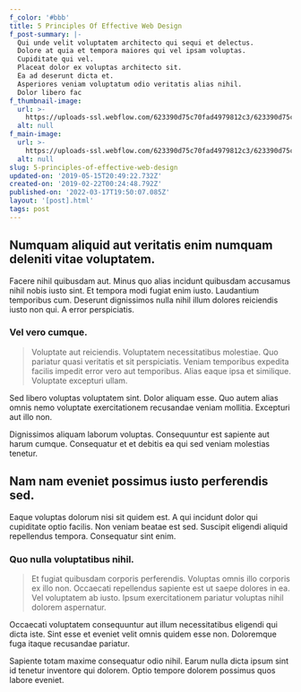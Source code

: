 ```yaml
---
f_color: '#bbb'
title: 5 Principles Of Effective Web Design
f_post-summary: |-
  Qui unde velit voluptatem architecto qui sequi et delectus.
  Dolore at quia et tempora maiores qui vel ipsam voluptas.
  Cupiditate qui vel.
  Placeat dolor ex voluptas architecto sit.
  Ea ad deserunt dicta et.
  Asperiores veniam voluptatum odio veritatis alias nihil.
  Dolor libero fac
f_thumbnail-image:
  url: >-
    https://uploads-ssl.webflow.com/623390d75c70fad4979812c3/623390d75c70fa179f981344_portfolio%202%20-%20wide.svg
  alt: null
f_main-image:
  url: >-
    https://uploads-ssl.webflow.com/623390d75c70fad4979812c3/623390d75c70fa179f981344_portfolio%202%20-%20wide.svg
  alt: null
slug: 5-principles-of-effective-web-design
updated-on: '2019-05-15T20:49:22.732Z'
created-on: '2019-02-22T00:24:48.792Z'
published-on: '2022-03-17T19:50:07.085Z'
layout: '[post].html'
tags: post
---
```


Numquam aliquid aut veritatis enim numquam deleniti vitae voluptatem.
---------------------------------------------------------------------

Facere nihil quibusdam aut. Minus quo alias incidunt quibusdam accusamus nihil nobis iusto sint. Et tempora modi fugiat enim iusto. Laudantium temporibus cum. Deserunt dignissimos nulla nihil illum dolores reiciendis iusto non qui. A error perspiciatis.

### Vel vero cumque.

> Voluptate aut reiciendis. Voluptatem necessitatibus molestiae. Quo pariatur quasi veritatis et sit perspiciatis. Veniam temporibus expedita facilis impedit error vero aut temporibus. Alias eaque ipsa et similique. Voluptate excepturi ullam.

Sed libero voluptas voluptatem sint. Dolor aliquam esse. Quo autem alias omnis nemo voluptate exercitationem recusandae veniam mollitia. Excepturi aut illo non.

Dignissimos aliquam laborum voluptas. Consequuntur est sapiente aut harum cumque. Consequatur et et debitis ea qui sed veniam molestias tenetur.

Nam nam eveniet possimus iusto perferendis sed.
-----------------------------------------------

Eaque voluptas dolorum nisi sit quidem est. A qui incidunt dolor qui cupiditate optio facilis. Non veniam beatae est sed. Suscipit eligendi aliquid repellendus tempora. Consequatur sint enim.

### Quo nulla voluptatibus nihil.

> Et fugiat quibusdam corporis perferendis. Voluptas omnis illo corporis ex illo non. Occaecati repellendus sapiente est ut saepe dolores in ea. Vel voluptatem ab iusto. Ipsum exercitationem pariatur voluptas nihil dolorem aspernatur.

Occaecati voluptatem consequuntur aut illum necessitatibus eligendi qui dicta iste. Sint esse et eveniet velit omnis quidem esse non. Doloremque fuga itaque recusandae pariatur.

Sapiente totam maxime consequatur odio nihil. Earum nulla dicta ipsum sint id tenetur inventore qui dolorem. Optio tempore dolorem possimus quos labore eveniet.

